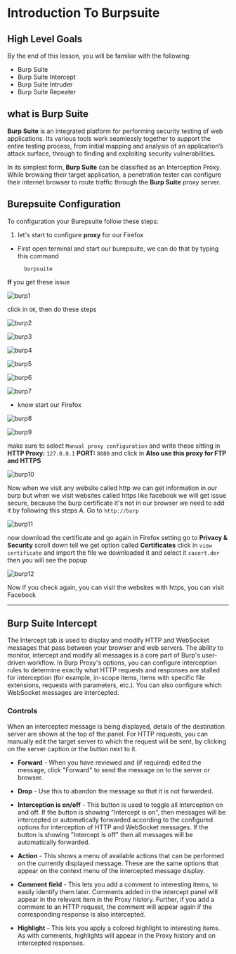 # Introduction To Burpsuite

## High Level Goals

By the end of this lesson, you will be familiar with the following:

- Burp Suite
- Burp Suite Intercept
- Burp Suite Intruder
- Burp Suite Repeater

## what is Burp Suite

**Burp Suite** is an integrated platform for performing security testing of web applications. Its various tools work seamlessly together to support the entire testing process, from initial mapping and analysis of an application’s attack surface, through to finding and exploiting security vulnerabilities.

In its simplest form, **Burp Suite** can be classified as an Interception Proxy. While browsing their target application, a penetration tester can configure their internet browser to route traffic through the **Burp Suite** proxy server.

## Burepsuite Configuration
To configuration your Burepsuite follow these steps:

1. let's start to configure **proxy** for  our Firefox 
- First open terminal and start our burepsuite, we can do that by typing this command

		burpsuite

**If** you get these issue 

![burp1](/img/burp1.png)

click in `OK`, then do these steps

![burp2](/img/burp2.png)

![burp3](/img/burp3.png)

![burp4](/img/burp4.png)

![burp5](/img/burp5.png)

![burp6](/img/burp6.png)

![burp7](/img/burp7.png)

- know start our Firefox 

![burp8](/img/burp8.png)

![burp9](/img/burp9.png)

make sure to select `Manual proxy configuration` and write these sitting
in **HTTP Proxy:** `127.0.0.1` **PORT:** `8080` and click in **Also use this proxy for FTP and HTTPS**

![burp10](/img/burp10.png)

Now when we visit any website called http we can get information in our burp but when we visit websites called https like facebook we will get issue secure, because the burp certificate it's not in our browser we need to add it  by following this steps
A. Go to `http://burp`

![burp11](/img/burp11.png)

now download the certificate and go again in Firefox setting go to **Privacy & Security** scroll down tell we get option called **Certificates** click in `view certificate` and import the file we downloaded it and select it `cacert.der` then you will see the popup  

![burp12](/img/burp12.png)

Now if you check again, you can visit the websites with https, you can visit Facebook

---

## Burp Suite Intercept

The Intercept tab is used to display and modify HTTP and WebSocket messages that pass between your browser and web servers. The ability to monitor, intercept and modify all messages is a core part of Burp's user-driven workflow. In Burp Proxy's options, you can configure interception rules to determine exactly what HTTP requests and responses are stalled for interception (for example, in-scope items, items with specific file extensions, requests with parameters, etc.). You can also configure which WebSocket messages  are intercepted.

### Controls

When an intercepted message is being displayed, details of the destination server are shown at the top of the panel. For HTTP requests, you can manually edit the target server to which the request will be sent, by clicking on the server caption or the button next to it.

- **Forward**  - When you have reviewed and (if required) edited the message, click "Forward" to send the message on to the server or browser.

- **Drop**  - Use this to abandon the message so that it is not forwarded.

- **Interception is on/off**  - This button is used to toggle all interception on and off. If the button is showing "Intercept is on", then messages will be intercepted or automatically forwarded according to the configured options for interception of HTTP and WebSocket messages. If the button is showing "Intercept is off" then all messages will be automatically forwarded.

- **Action**  - This shows a menu of available actions that can be performed on the currently displayed message. These are the same options that appear on the context menu of the intercepted message display.

- **Comment field**  - This lets you add a comment to interesting items, to easily identify them later. Comments added in the intercept panel will appear in the relevant item in the Proxy history. Further, if you add a comment to an HTTP request, the comment will appear again if the corresponding response is also intercepted.

- **Highlight**  - This lets you apply a colored highlight to interesting items. As with comments, highlights will appear in the Proxy history and on intercepted responses.
